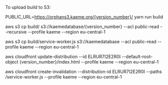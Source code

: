 To upload build to S3:

PUBLIC_URL=https://orphans3.kaeme.org/{version_number}/ yarn run build

aws s3 cp build/ s3://kaemedatabase/{version_number} --acl public-read  --recursive --profile kaeme --region eu-central-1

aws s3 cp build/service-worker.js  s3://kaemedatabase --acl public-read --profile kaeme --region eu-central-1

aws cloudfront update-distribution --id ELRUR7I2E2R0I --default-root-object {version_number}/index.html --profile kaeme --region eu-central-1


aws cloudfront create-invalidation --distribution-id ELRUR7I2E2R0I --paths /service-worker.js --profile kaeme --region eu-central-1